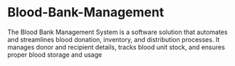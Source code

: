 # Blood-Bank-Management
The Blood Bank Management System is a software solution that automates and streamlines blood donation, inventory, and distribution processes. It manages donor and recipient details, tracks blood unit stock, and ensures proper blood storage and usage
